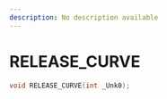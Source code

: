 ```yaml
---
description: No description available 
---
```


# RELEASE_CURVE

```cpp
void RELEASE_CURVE(int _Unk0);
```